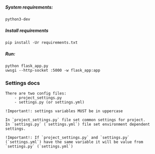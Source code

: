 ##### System requirements:
    python3-dev

##### Install requirements
    pip install -Ur requirements.txt

##### Run:
    python flask_app.py
    uwsgi --http-socket :5000 -w flask_app:app

### Settings docs
    There are two config files:
        - project_settings.py
        - settings.py (or settings.yml)
    
    !Important!: settings variables MUST be in uppercase
    
    In `project_settings.py` file set common settings for project.
    In `settings.py` (`settings.yml`) file set environment dependent settings.
    
    !Important!: If `project_settings.py` and `settings.py` (`settings.yml`) have the same variable it will be value from `settings.py` (`settings.yml`)
